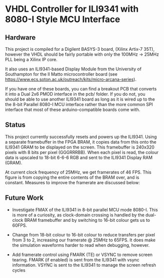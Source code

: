 # VHDL Controller for ILI9341 with 8080-I Style MCU Interface

## Hardware

This project is compiled for a Digilent BASYS-3 board, (Xilinx Artix-7 35T), however the VHDL should be fairly portable with only the 100MHz -> 25MHz PLL being a Xilinx IP core.

It also uses an ILI9341-based Display Module from the University of Southampton for the Il Matto microcontroller board (see https://www.ecs.soton.ac.uk/outreach/kits/micro-arcana-series).

If you have one of these boards, you can find a breakout PCB that converts it into a Dual 2x6 PMOD interface in the pcb/ folder. If you do not, you should be able to use another ILI9341 board as long as it is wired up to the the 8-bit Parallel 8080-I MCU interface rather than the more common SPI interface that most of these arduino-compatible boards come with.

## Status

This project currently successfully resets and powers up the ILI9341. Using a separate framebuffer in the FPGA BRAM, it copies data from this onto the ILI9341 GRAM to be displayed on the screen. This framebuffer is 240x320 pixels with 8 bits per pixel (GGGRRRBB). When each pixel is read, the colour data is upscaled to 18-bit 6-6-6 RGB and sent to the ILI9341 Display RAM (GRAM).

At current clock frequency of 25MHz, we get framerates of 46 FPS. This figure is from copying the entire contents of the BRAM over, and is constant. Measures to improve the framerate are discussed below:

## Future Work

 - Investigate FMAX of the ILI9341 in 8-bit parallel MCU mode 8080-I. This is more of a curiosity, as clock-domain crossing is handled by the dual-clock BRAM framebuffer and by switching to 16-bit colour gets us to 60FPS.

 - Change from 18-bit colour to 16-bit colour to reduce transfers per pixel from 3 to 2, increasing our framerate @ 25MHz to 65FPS. It does make the simulation waveforms harder to read when debugging, however.

 - Add framerate control using FMARK (TE) or VSYNC to remove screen tearing. FMARK (if enabled) is sent from the ILI9341 with vsync information. VSYNC is sent to the ILI9341 to manage the screen refresh cycles



